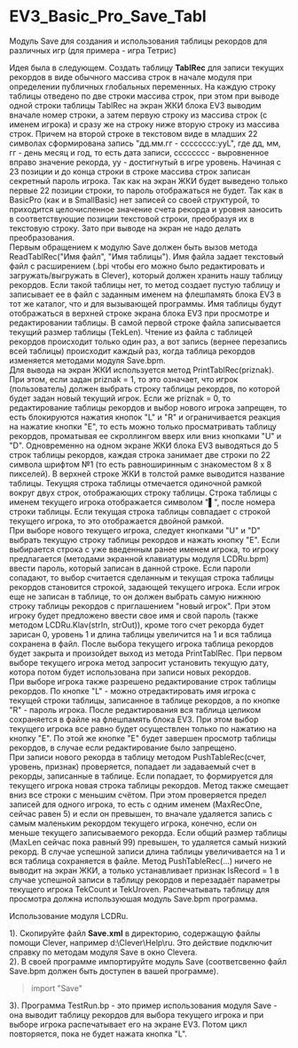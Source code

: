 # EV3_Basic_Pro_Save_Tabl
Модуль Save для создания и использования таблицы рекордов для различных игр (для примера - игра Тетрис)

Идея была в следующем. Создать таблицу __TablRec__ для записи текущих рекордов в виде обычного массива строк в начале модуля при определении публичных глобальных переменных. На каждую строку таблицы отведено по две строки массива строк, при этом при выводе одной строки таблицы TablRec на экран ЖКИ блока EV3 выводим вначале номер строки, а затем первую строку из массива строк (с именем игрока) и сразу же на строку ниже вторую строку из массива строк. Причем на второй строке в текстовом виде в младших 22 символах сформирована запись "дд.мм.гг - сссссссс:ууL", где дд, мм, гг - день месяц и год, то есть дата записи, сссссссс - выровненное вправо значение рекорда, уу - достигнутый в игре уровень. Начиная с 23 позиции и до конца строки в строке масcива строк записан секретный пароль игрока. Так как на экран ЖКИ будет выведено только первые 22 позиции строки, то пароль отображаться не будет. Так как в BasicPro (как и в SmallBasic) нет записей со своей структурой, то приходится целочисленное значение счета рекорда и уровня заносить в соответствующие позиции текстовой строки, преобразуя их в текстовую строку. Зато при выводе на экран не надо делать преобразования.   
  Первым обращением к модулю Save должен быть вызов метода ReadTablRec("Имя файл", "Имя таблицы"). Имя файла задает текстовый файл с расширением (.bpi чтобы его можно было редактировать и загружать/выгружать в Clever), который должен хранить нашу таблицу рекордов. Если такой таблицы нет, то метод создает пустую таблицу и записывает ее в файл с заданным именем на флешпамять блока EV3 в тот же каталог, что и для вызывающей программы. Имя таблицы будут отображаться в верхней строке экрана блока EV3 при просмотре и редактировании таблицы. В самой первой строке файла записывается текущий размер таблицы (TekLen). Чтение из файла с таблицей рекордов происходит только один раз, а вот запись (вернее перезапись всей таблицы) происходит каждый раз, когда таблица рекордов изменяется методами модуля Save.bpm.  
  Для вывода на экран ЖКИ используется метод PrintTablRec(priznak). При этом, если задан priznak = 1, то это означает, что игрок (пользователь) должен выбрать строку таблицы рекордов, по которой будет задан новый текущий игрок. Если же priznak = 0, то редактирование таблицы рекордов и выбор нового игрока запрещен, то есть блокируются нажатия кнопок "L" и "R" и ограничивается реакция на нажатие кнопки "E", то есть можно только просматривать таблицу рекордов, проматывая ее скроллингом вверх или вниз кнопками "U" и "D". Одновременно на одном экране ЖКИ блока EV3 выводяться до 5 строк таблицы рекордов, каждая строка занимает две строки по 22 символа шрифтом №1 (то есть равноширинным с знакоместом 8 х 8 пикселей). В верхней строке ЖКИ в толстой рамке выводится название таблицы. Текущяя строка таблицы отмечается одиночной рамкой вокруг двух строк, отображающих строку таблицы. Строка таблицы с именем текущего игрока отображается символом "▌", после номера строки таблицы. Если текущая строка таблицы совпадает с строкой текущего игрока, то это отображается двойной рамкой.  
  При выборе нового текущего игрока, следует кнопками "U" и "D" выбрать текущую строку таблицы рекордов и нажать кнопку "E". Если выбирается строка с уже введенным ранее именем игрока, то игроку предлагается (методами экранной клавиатуры модуля LCDRu.bpm) ввести пароль, который записан в данной строке. Если пароли сопадают, то выбор считается сделанным и текущая строка таблицы рекордов становится строкой, задающей текущего игрока. Если игрок еще не записан в таблице, то он должен выбрать самую нижнюю строку таблицы рекордов с приглашением "новый игрок". При этом игроку будет предложено ввести свое имя и свой пароль (также методом LCDRu.Klav(strIn, strOut)), кроме того счет рекорда будет зарисан 0, уровень 1 и длина таблицы увеличится на 1 и вся таблица сохранена в  файл. После выбора текущего игрока таблица рекордов будет закрыта и произойдет выход из метода PrintTablRec. При первом выборе текущего игрока метод запросит установить текущую дату, котора потом будет использована при записи новых рекордов.  
  При выборе игрока также разрешено редактирование строк таблицы рекордов. По кнопке "L" - можно отредактировать имя игрока с текущей строки таблицы, записанное в таблице рекордов, а по кнопке "R" - пароль игрока. После редактирования вся таблица целиком сохраняется в файле на флешпамять блока EV3. При этом выбор текущего игрока все равно будет осуществлен только по нажатию на кнопку "E". По этой же кнопке "E" будет завершен просмотр таблицы рекордов, в случае если редактирование было запрещено.   
  При записи нового рекорда в таблицу методом PushTableRec(счет, уровень, признак) проверяется, попадает ли задаваемый счет в рекорды, записанные в таблице. Если попадает, то формируется для текущего игрока новая строка таблицы рекордов. Метод также смещает вниз все строки с меньшим счётом.  При этом проверяется предел записей для одного игрока, то есть с одним именем (MaxRecOne, сейчас равен 5) и если он превышен, то вначале удаляется запись с самым маленьким рекордом текущего игрока, конечно, если он меньше текущего записываемого рекорда. Если общий размер таблицы (MaxLen сейчас пока равный 99)  превышен, то удаляется самый низкий рекорд. В случае успешной записи длина таблицы увеличивается на 1 и вся таблица сохраняется в файле. Метод PushTableRec(...) ничего не выводит на экран ЖКИ, а только устанавливает признак IsRecord = 1  в случае успешной записи в таблицу рекордов и перезадаёт параметры текущего игрока TekCount и TekUroven. Распечатывать таблицу для просмотра должна используюшая модуль Save.bpm программа.  

  
  Использование модуля LCDRu.

1). Скопируйте файл **Save.xml** в директорию, содержащую файлы помощи Clever, например d:\Clever\Help\ru\. Это действие подключит справку по методам модуля Save в окно Cleverа.   
2). В своей программе импортируйте модуль Save (соответсвенно файл Save.bpm должен быть доступен в вашей программе).   
>    import "Save"   

3). Программа TestRun.bp - это пример использования модуля Save - она выводит таблицу рекордов для выбора текущего игрока и при выборе игрока распечатывает его на экране EV3. Потом цикл повторяется, пока не будет нажата кнопка "L".
